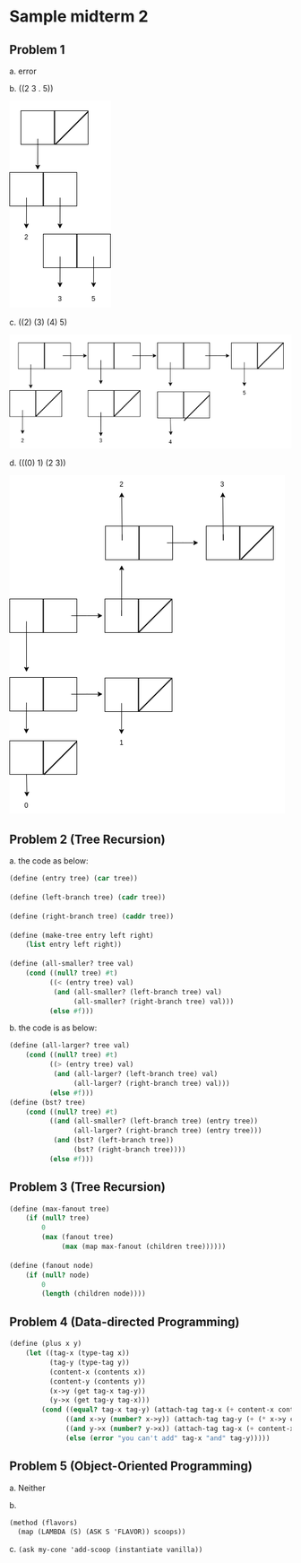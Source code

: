 # Sample midterm 2

## Problem 1

a. error

b. ((2 3 . 5))

![problem1-2](images/problem1-2.png)

c. ((2) (3) (4) 5)

![problem1-3](images/problem1-3.png)

d. (((0) 1) (2 3))

![problem1-4](images/problem1-4.png)

## Problem 2 (Tree Recursion)

a. the code as below:

```Scheme
(define (entry tree) (car tree))

(define (left-branch tree) (cadr tree))

(define (right-branch tree) (caddr tree))

(define (make-tree entry left right)
    (list entry left right))

(define (all-smaller? tree val)
    (cond ((null? tree) #t)
          ((< (entry tree) val)
           (and (all-smaller? (left-branch tree) val)
                (all-smaller? (right-branch tree) val)))
          (else #f)))
```

b. the code is as below:

```Scheme
(define (all-larger? tree val)
    (cond ((null? tree) #t)
          ((> (entry tree) val)
           (and (all-larger? (left-branch tree) val)
                (all-larger? (right-branch tree) val)))
          (else #f)))
(define (bst? tree)
    (cond ((null? tree) #t)
          ((and (all-smaller? (left-branch tree) (entry tree))
                (all-larger? (right-branch tree) (entry tree)))
           (and (bst? (left-branch tree))
                (bst? (right-branch tree))))
          (else #f)))
```

## Problem 3 (Tree Recursion)

```Scheme
(define (max-fanout tree)
    (if (null? tree)
        0
        (max (fanout tree)
             (max (map max-fanout (children tree))))))

(define (fanout node)
    (if (null? node)
        0
        (length (children node))))
```

## Problem 4 (Data-directed Programming)

```Scheme
(define (plus x y)
    (let ((tag-x (type-tag x))
          (tag-y (type-tag y))
          (content-x (contents x))
          (content-y (contents y))
          (x->y (get tag-x tag-y))
          (y->x (get tag-y tag-x)))
        (cond ((equal? tag-x tag-y) (attach-tag tag-x (+ content-x content-y)))
              ((and x->y (number? x->y)) (attach-tag tag-y (+ (* x->y content-x) content-y)))
              ((and y->x (number? y->x)) (attach-tag tag-x (+ content-x (* y->x content-y))))
              (else (error "you can't add" tag-x "and" tag-y)))))
```

## Problem 5 (Object-Oriented Programming)

a. Neither

b.

```Scheme
(method (flavors)
  (map (LAMBDA (S) (ASK S 'FLAVOR)) scoops))
```

c. `(ask my-cone 'add-scoop (instantiate vanilla))`

